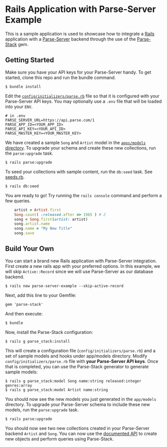 # Rails Application with Parse-Server Example
This is a sample application is used to showcase how to integrate a [Rails](https://github.com/rails/rails) application with a [Parse-Server](https://github.com/ParsePlatform/parse-server) backend through the use of the [Parse-Stack](https://github.com/modernistik/parse-stack) gem.

## Getting Started
Make sure you have your API keys for your Parse-Server handy. To get started, clone this repo and run the bundle command.

    $ bundle install

Edit the [`config/initializers/parse.rb`](https://github.com/modernistik/parse-server-rails-example/blob/master/config/initializers/parse.rb) file so that it is configured with your Parse-Server API keys. You may optionally use a `.env` file that will be loaded into your `ENV`.

```
# in .env
PARSE_SERVER_URL=https://api.parse.com/1
PARSE_APP_ID=<YOUR_APP_ID>
PARSE_API_KEY=<YOUR_API_ID>
PARSE_MASTER_KEY=<YOUR_MASTER_KEY>
```

We have created a sample `Song` and `Artist` model in the [`apps/models` directory](https://github.com/modernistik/parse-server-rails-example/tree/master/app/models). To upgrade your schema and create these new collections, run the `parse:upgrade` task.

    $ rails parse:upgrade

To seed your collections with sample content, run the `db:seed` task. See [seeds.rb](https://github.com/modernistik/parse-server-rails-example/blob/master/db/seeds.rb).

    $ rails db:seed

You are ready to go! Try running the `rails console` command and perform a few queries.

```ruby
    artist = Artist.first
    Song.count( :released.after => 1965 ) # 2
    song = Song.first(artist: artist)
    song.artist.name
    song.name = "My New Title"
    song.save
```

## Build Your Own
You can start a brand new Rails application with Parse-Server integration. First create a new rails app with your preferred options. In this example, we will skip `Active::Record` since we will use Parse-Server as our database backend.

    $ rails new parse-server-example --skip-active-record

Next, add this line to your Gemfile:

    gem 'parse-stack'

And then execute:

    $ bundle

Now, install the Parse-Stack configuration:

    $ rails g parse_stack:install

This will create a configuration file (`config/initializers/parse.rb`) and a set of sample models and hooks under app/models directory. Modify `config/initializers/parse.rb` file with **your Parse-Server API keys**. Once that is completed, you can use the Parse-Stack generator to generate sample models:

    $ rails g parse_stack:model Song name:string released:integer genres:array
    $ rails g parse_stack:model Artist name:string

You should now see the new models you just generated in the `app/models` directory. To upgrade your Parse-Server schema to include these new models, run the `parse:upgrade` task.

    $ rails parse:upgrade

You should now see two new collections created in your Parse-Server backend `Artist` and `Song`. You can now use the [documented API](https://github.com/modernistik/parse-stack) to create new objects and perform queries using Parse-Stack.

